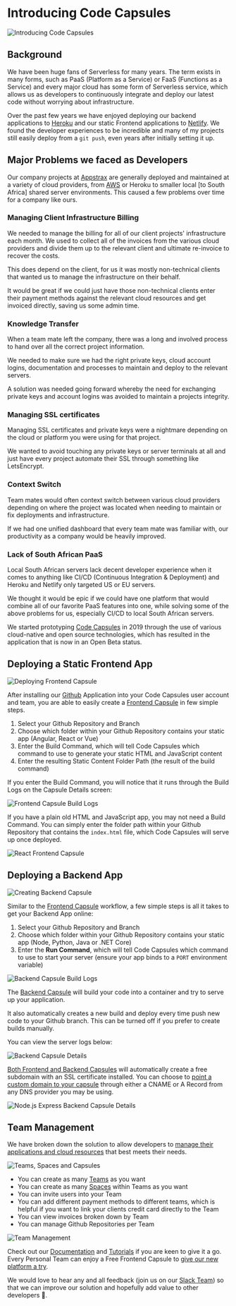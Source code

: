 # Introducing Code Capsules

![Introducing Code Capsules](../assets/community/introducing/introducing-code-capsules.png)

## Background

We have been huge fans of Serverless for many years. The term exists in many forms, such as PaaS (Platform as a Service) or FaaS (Functions as a Service) and every major cloud has some form of Serverless service, which allows us as developers to continuously integrate and deploy our latest code without worrying about infrastructure.

Over the past few years we have enjoyed deploying our backend applications to [Heroku](https://www.heroku.com/) and our static Frontend applications to [Netlify](https://www.netlify.com/). We found the developer experiences to be incredible and many of my projects still easily deploy from a `git push`, even years after initially setting it up.

## Major Problems we faced as Developers

Our company projects at [Appstrax](https://appstrax.tech/) are generally deployed and maintained at a variety of cloud providers, from [AWS](http://aws.amazon.com/) or Heroku to smaller local [to South Africa] shared server environments. This caused a few problems over time for a company like ours.

### Managing Client Infrastructure Billing

We needed to manage the billing for all of our client projects' infrastructure each month. 
We used to collect all of the invoices from the various cloud providers and divide them up to the relevant client and ultimate re-invoice to recover the costs.

This does depend on the client, for us it was mostly non-technical clients that wanted us to manage the infrastructure on their behalf.

It would be great if we could just have those non-technical clients enter their payment methods against the relevant cloud resources and get invoiced directly, saving us some admin time.

### Knowledge Transfer

When a team mate left the company, there was a long and involved process to hand over all the correct project information. 

We needed to make sure we had the right private keys, cloud account logins, documentation and processes to maintain and deploy to the relevant servers. 

A solution was needed going forward whereby the need for exchanging private keys and account logins was avoided to maintain a projects integrity.

### Managing SSL certificates

Managing SSL certificates and private keys were a nightmare depending on the cloud or platform you were using for that project.

We wanted to avoid touching any private keys or server terminals at all and just have every project automate their SSL through something like LetsEncrypt.

### Context Switch

Team mates would often context switch between various cloud providers depending on where the project was located when needing to maintain or fix deployments and infrastructure.

If we had one unified dashboard that every team mate was familiar with, our productivity as a company would be heavily improved.

### Lack of South African PaaS

Local South African servers lack decent developer experience when it comes to anything like CI/CD (Continuous Integration & Deployment) and Heroku and Netlify only targeted US or EU servers.

We thought it would be epic if we could have one platform that would combine all of our favorite PaaS features into one, while solving some of the above problems for us, especially CI/CD to local South African servers. 

We started prototyping [Code Capsules](https://codecapsules.io/) in 2019 through the use of various cloud-native and open source technologies, which has resulted in the application that is now in an Open Beta status.

## Deploying a Static Frontend App

![Deploying Frontend Capsule](../assets/community/introducing/creating-frontend-capsule-2.gif)

After installing our [Github](https://github.com/) Application into your Code Capsules user account and team, you are able to easily create a [Frontend Capsule](https://codecapsules.io/docs/FAQ/what-is-a-capsule/) in few simple steps.

1. Select your Github Repository and Branch
2. Choose which folder within your Github Repository contains your static app (Angular, React or Vue)
3. Enter the Build Command, which will tell Code Capsules which command to use to generate your static HTML and JavaScript content
4. Enter the resulting Static Content Folder Path (the result of the build command)

If you enter the Build Command, you will notice that it runs through the Build Logs on the Capsule Details screen:

![Frontend Capsule Build Logs](../assets/community/introducing/frontend-capsule-build-logs-1.gif)

If you have a plain old HTML and JavaScript app, you may not need a Build Command. You can simply enter the folder path within your Github Repository that contains the `index.html` file, which Code Capsules will serve up once deployed.

![React Frontend Capsule](../assets/community/introducing/react-frontend-capsule.png)

## Deploying a Backend App

![Creating Backend Capsule](../assets/community/introducing/creating-backend-capsule-2.gif)

Similar to the [Frontend Capsule](https://codecapsules.io/docs/FAQ/what-is-a-capsule/) workflow, a few simple steps is all it takes to get your Backend App online:

1. Select your Github Repository and Branch
2. Choose which folder within your Github Repository contains your static app (Node, Python, Java or .NET Core)
3. Enter the **Run Command**, which will tell Code Capsules which command to use to start your server (ensure your app binds to a `PORT` environment variable)

![Backend Capsule Build Logs](../assets/community/introducing/backend-capsule-build-logs-2.gif)

The [Backend Capsule](https://codecapsules.io/docs/FAQ/what-is-a-capsule/) will build your code into a container and try to serve up your application. 

It also automatically creates a new build and deploy every time push new code to your Github branch. This can be turned off if you prefer to create builds manually. 

You can view the server logs below:

![Backend Capsule Details](../assets/community/introducing/backend-capsule-tabs-2.gif)

[Both Frontend and Backend Capsules](https://codecapsules.io/docs/FAQ/what-is-a-capsule/) will automatically create a free subdomain with an SSL certificate installed. You can choose to [point a custom domain to your capsule](https://codecapsules.io/docs/customising-your-domain-on-code-capsules/) through either a CNAME or A Record from any DNS provider you may be using.

![Node.js Express Backend Capsule Details](../assets/community/introducing/express-backend-capsule.png)

## Team Management

We have broken down the solution to allow developers to [manage their applications and cloud resources](https://codecapsules.io/docs/FAQ/teams-spaces-and-capsules/) that best meets their needs. 

![Teams, Spaces and Capsules](../assets/community/introducing/teamspacecapsule.png)

- You can create as many [Teams](https://codecapsules.io/docs/FAQ/what-is-a-team/) as you want
- You can create as many [Spaces](https://codecapsules.io/docs/FAQ/what-is-a-space/) within Teams as you want
- You can invite users into your Team
- You can add different payment methods to different teams, which is helpful if you want to link your clients credit card directly to the Team
- You can view invoices broken down by Team
- You can manage Github Repositories per Team

![Team Management](../assets/community/introducing/team-tabs-2.gif)

Check out our [Documentation](https://codecapsules.io/docs/) and [Tutorials](https://codecapsules.io/docs/topic/tutorials/) if you are keen to give it a go. Every Personal Team can enjoy a Free Frontend Capsule to [give our new platform a try](https://codecapsules.io/). 

We would love to hear any and all feedback (join us on our [Slack Team](https://codecapsules.io/slack)) so that we can improve our solution and hopefully add value to other developers 🚀.